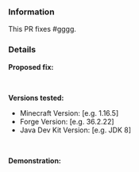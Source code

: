 <!-- 
    Failure to fill out this template properly may result in your PR being ignored without warning. 
    
    Gigawhat Essentials is licensed under GNU GPL-3.0 license, By contributing to Gigawhat Essentials
    You agree to license your code under the GNU GPL-3.0 license, which can be found here: https://github.com/Gigawhat-net/Gigawhat-Essentials/blob/dev/LICENSE
-->


### Information

<!-- Replace #gggg with the number of the original issue. -->

This PR fixes #gggg. 

### Details

**Proposed fix:**



<br>

**Versions tested:**    

  - Minecraft Version: [e.g. 1.16.5]
  - Forge Version: [e.g. 36.2.22]
  - Java Dev Kit Version: [e.g. JDK 8]
   
<br>

**Demonstration:**    

<!--
    Include screenshots/log snippets from before and after as necessary. If you have created a test case mod, please link to a
    download of the mod, source code, and exact version used where possible.
-->
